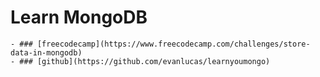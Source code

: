 # Learn MongoDB
	- ### [freecodecamp](https://www.freecodecamp.com/challenges/store-data-in-mongodb)
	- ### [github](https://github.com/evanlucas/learnyoumongo)